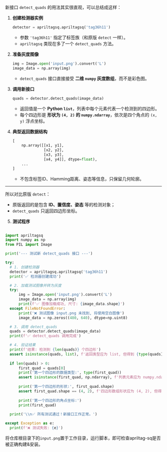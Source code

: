新接口 `detect_quads` 的用法其实很直观，可以总结成这样：

1. **创建检测器实例**

   ```python
   detector = apriltagsq.apriltagsq('tag36h11')
   ```

   * 参数 `'tag36h11'` 指定了标签族（和原版 `detect` 一样）。
   * `apriltagsq` 类现在多了一个 `detect_quads` 方法。

2. **准备灰度图像**

   ```python
   img = Image.open('input.png').convert('L')
   image_data = np.array(img)
   ```

   * `detect_quads` 接口直接接受 **二维 `numpy` 灰度数组**，而不是彩色图。

3. **调用新接口**

   ```python
   quads = detector.detect_quads(image_data)
   ```

   * 返回值是一个 **Python `list`**，列表中每个元素代表一个检测到的四边形。
   * 每个四边形是 **形状为 `(4, 2)` 的 `numpy.ndarray`**，依次是四个角点的 `(x, y)` 浮点坐标。

4. **典型返回数据结构**

   ```python
   [
       np.array([[x1, y1],
                 [x2, y2],
                 [x3, y3],
                 [x4, y4]], dtype=float),
       ...
   ]
   ```

   * 不包含标签ID、Hamming距离、姿态等信息，只保留几何轮廓。

---

所以对比原版 `detect`：

* 原版返回的是包含 **ID、置信度、姿态** 等的检测对象；
* `detect_quads` 只返回四边形坐标。

5. **测试程序**

  ```python
    
import apriltagsq
import numpy as np
from PIL import Image

print('--- 测试新 detect_quads 接口 ---')

try:
    # 1. 创建检测器
    detector = apriltagsq.apriltagsq('tag36h11')
    print('✅ 检测器创建成功')

    # 2. 加载测试图像并转为灰度
    try:
        img = Image.open('input.png').convert('L')
        image_data = np.array(img)
        print(f'✅ 图像加载成功, 尺寸: {image_data.shape}')
    except FileNotFoundError:
        print('❌ 测试图像 input.png 未找到, 将使用空白图像')
        image_data = np.zeros((480, 640), dtype=np.uint8)

    # 3. 调用 detect_quads
    quads = detector.detect_quads(image_data)
    print(f'✅ detect_quads 调用完成')

    # 4. 验证结果
    print(f'结果: 检测到 {len(quads)} 个四边形')
    assert isinstance(quads, list), f'返回类型应为 list, 但得到 {type(quads)}'
    
    if len(quads) > 0:
        first_quad = quads[0]
        print('第一个四边形的数据类型:', type(first_quad))
        assert isinstance(first_quad, np.ndarray), f'列表元素应为 numpy.ndarray, 但得到 {type(first_quad)}'
        
        print('第一个四边形的形状:', first_quad.shape)
        assert first_quad.shape == (4, 2), f'四边形数组形状应为 (4, 2), 但得到 {first_quad.shape}'
        
        print('第一个四边形的角点坐标:')
        print(first_quad)
    
    print('\\n✅ 所有测试通过！新接口工作正常。')

except Exception as e:
    print(f'❌ 测试失败: {e}')
```
将仓库根目录下的`input.png`置于工作目录，运行脚本，即可检查apriltag-sq是否被正确构建&安装。
